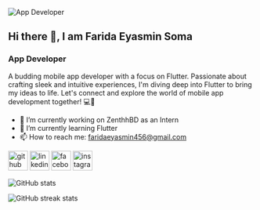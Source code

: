![App Developer](https://png.pngtree.com/background/20230525/original/pngtree-female-programmer-in-front-of-computer-screens-picture-image_2734159.jpg)

## Hi there 👋, I am Farida Eyasmin Soma
### App Developer


 A budding mobile app developer with a focus on Flutter. Passionate about crafting sleek and intuitive experiences, I'm diving deep into Flutter to bring my ideas to life. Let's connect and explore the world of mobile app development together! 💻🚀

- 🔭 I’m currently working on ZenthhBD as an Intern 
- 🌱 I’m currently learning Flutter 
- 📫 How to reach me: faridaeyasmin456@gmail.com 


[<img src='https://cdn.jsdelivr.net/npm/simple-icons@3.0.1/icons/github.svg' alt='github' height='40'>](https://github.com/FESoma)  [<img src='https://cdn.jsdelivr.net/npm/simple-icons@3.0.1/icons/linkedin.svg' alt='linkedin' height='40'>](https://www.linkedin.com/in/https://www.linkedin.com/feed/?trk=guest_homepage-basic_google-one-tap-submit/)  [<img src='https://cdn.jsdelivr.net/npm/simple-icons@3.0.1/icons/facebook.svg' alt='facebook' height='40'>](https://www.facebook.com/https://www.facebook.com/farida.eyasmin.1485)  [<img src='https://cdn.jsdelivr.net/npm/simple-icons@3.0.1/icons/instagram.svg' alt='instagram' height='40'>](https://www.instagram.com/https://www.instagram.com/f.e.so_ma/?hl=en/)  

![GitHub stats](https://github-readme-stats.vercel.app/api?username=FESoma&show_icons=true&count_private=true)  

![GitHub streak stats](https://streak-stats.demolab.com/?user=FESoma)  

